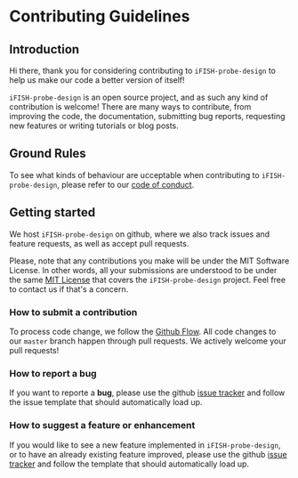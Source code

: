 # Contributing Guidelines

## Introduction

Hi there, thank you for considering contributing to `iFISH-probe-design` to help us make our code a better version of itself!

`iFISH-probe-design` is an open source project, and as such any kind of contribution is welcome! There are many ways to contribute, from improving the code, the documentation, submitting bug reports, requesting new features or writing tutorials or blog posts.

## Ground Rules

To see what kinds of behaviour are ucceptable when contributing to `iFISH-probe-design`, please refer to our [code of conduct](https://ggirelli.github.io/gpseqc/code_of_conduct).

## Getting started

We host `iFISH-probe-design` on github, where we also track issues and feature requests, as well as accept pull requests.

Please, note that any contributions you make will be under the MIT Software License. In other words, all your submissions are understood to be under the same [MIT License](http://choosealicense.com/licenses/mit/) that covers the `iFISH-probe-design` project. Feel free to contact us if that's a concern.

### How to submit a contribution

To process code change, we follow the [Github Flow](https://guides.github.com/introduction/flow/index.html). All code changes to our `master` branch happen through pull requests. We actively welcome your pull requests!

### How to report a bug

If you want to reporte a **bug**, please use the github [issue tracker](https://github.com/ggirelli/iFISH-probe-design/issues) and follow the issue template that should automatically load up.

### How to suggest a feature or enhancement

If you would like to see a new feature implemented in `iFISH-probe-design`, or to have an already existing feature improved, please use the github [issue tracker](https://github.com/ggirelli/iFISH-probe-design/issues) and follow the template that should automatically load up.